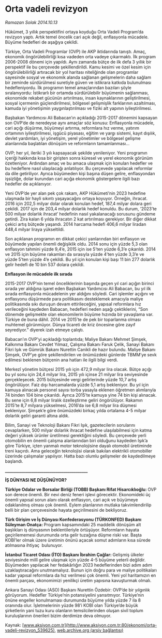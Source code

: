 # Orta vadeli revizyon

*Ramazan Solak 2014.10.13*

<div class="pNewsDetailMainContent" itemprop="articleBody">
 <p>
  Hükümet, 3 yıllık perspektifini ortaya koyduğu Orta Vadeli Program’da revizyon yaptı. Artık temel öncelik cari açık değil, enflasyonla mücadele. Büyüme hedefleri de aşağıya çekildi.
 </p>
 <p>
  Türkiye, Orta Vadeli Programlar (OVP) ile AKP iktidarında tanıştı. Amaç, ekonomik öngörülebilirliği kısa vadeden orta vadeye çıkarmaktı. İlk program 2006-2008 dönemi için yapıldı. Aynı zamanda bütçe de ilk defa 3 yıllık bir perspektif ile bu çerçevede şekillendirildi. Kamu kesimi ve özel kesim için öngörülebilirliği artıracak bir yol haritası niteliğinde olan programlar sayesinde sosyal ve ekonomik alanda sağlanan gelişmelerin daha sağlam bir zeminde sürdürülmesi suretiyle güven ve istikrara katkıda bulunulması hedefleniyordu. İlk programın temel amaçlarından bazıları şöyle sıralanıyordu: İstikrarlı bir ortamda sürdürülebilir büyümenin sağlanması, ekonomide rekabet gücünün artırılması, insan kaynaklarının geliştirilmesi, sosyal içermenin güçlendirilmesi, bölgesel gelişmişlik farklarının azaltılması, kamuda iyi yönetişimin yaygınlaştırılması ve fiziki alt yapının iyileştirilmesi.
 </p>
 <p>
  Başbakan Yardımcısı Ali Babacan’ın açıkladığı 2015-2017 dönemini kapsayan son OVP’de de neredeyse aynı amaçlar söz konusu: Enflasyonla mücadele, cari açığı düşürme, büyümeyi artırma, reformlara hız verme, yatırım ortamının iyileştirilmesi, işgücü piyasası, eğitim ve yargı sistemi, kayıt dışılık, devlet yardımları, iyi yönetişim, yerel yönetimler ve bölgesel gelişme alanlarında başlatılan dönüşüm ve reformların tamamlanması…
 </p>
 <p>
  OVP; her yıl, ileriki 3 yılı kapsayacak şekilde yenileniyor. Yeni programın içeriği hakkında kısa bir girişten sonra küresel ve yerel ekonomik görünüm özetleniyor. Ardından amaç ve bu amaca ulaşmak için konulan hedefler ve bu hedeflere nasıl ulaşılacağı anlatılıyor. Bu çerçevede yapılacak reformlar da dile getiriliyor. Ayrıca büyümeden kişi başına düşen gelire, enflasyondan işsizliğe, dolar kurundan cari açığa ekonomik göstergelere ilgili bazı hedefler de açıklanıyor.
 </p>
 <p>
  Yeni OVP’de yer alan pek çok rakam, AKP Hükümeti’nin 2023 hedefine ulaşmada bir hayli sıkıntı yaşayacağını ortaya koyuyor. Örneğin, ihracat. 2016 için 202,5 milyar dolar olarak konulan hedef, 187,4 milyar dolara geri çekildi. 2017 için de 203,4 milyar dolarlık hedef konuldu. Bu durum, ‘2023’te 500 milyar dolarlık ihracat’ hedefinin nasıl yakalanacağı sorusunu gündeme getirdi. Zira kalan 6 yılda ihracatın 2 kat artırılması gerekiyor. Bir diğer dikkat çekici artış bütçede yaşandı. 2014 harcama hedefi 406,6 milyar liradan 448,4 milyar liraya yükseltildi.
 </p>
 <p>
  Son açıklanan programın en dikkat çekici yanlarından biri enflasyon ve büyümede yapılan önemli değişiklik oldu. 2014 sonu için yüzde 5,3 olan enflasyon tahmini yüzde 9,4’e, 2015 için ise 5’ten yüzde 6,3’e çıkarıldı. 2014 ve 2015 için büyüme rakamları da sırasıyla yüzde 4’ten yüzde 3,3’e ve yüzde 5’ten yüzde 4’e çekildi. Bu yıl için konulan kişi başı 11 bin 277 dolarlık gelir hedefi de 10 bin 537 dolara çekildi.
 </p>
 <p>
  <strong>
   Enflasyon ile mücadele ilk sırada
  </strong>
 </p>
 <p>
  2015-2017 OVP’nin temel önceliklerinin başında geçen yıl cari açığın birinci sırada yer aldığına işaret eden Başbakan Yardımcısı Ali Babacan, bu yıl ilk sırada enflasyonla mücadelenin yer aldığını söyledi. Cari işlemler açığını ve enflasyonu düşürmede para politikasını desteklemek amacıyla maliye politikasında sıkı duruşun devam ettirileceğini, yapısal reformlara hız verileceğini kaydeden Babacan, hedefleri neden aşağı çektiklerini, “Son dönemde gelişmekte olan ekonomilerin büyüme hızında bir yavaşlama var. Türkiye de buna dâhil. 2014 ve 2015’te de pek bir toparlanma olması muhtemel görünmüyor. Dünya ticareti de kriz öncesine göre zayıf seyrediyor.” diyerek izah etmeye çalıştı.
 </p>
 <p>
  Babacan’ın OVP’yi açıkladığı toplantıda; Maliye Bakanı Mehmet Şimşek, Kalkınma Bakanı Cevdet Yılmaz, Çalışma Bakanı Faruk Çelik, Sanayi Bakanı Fikri Işık ve Gümrük Bakanı Nurettin Canikli de hazır bulundu. Maliye Bakanı Şimşek, OVP’ye göre şekillendirilen ve önümüzdeki günlerde TBMM’ye sevk edilmesi beklenen bütçenin ana hatları ile ilgili bilgi verdi.
 </p>
 <p>
  Merkezî yönetim bütçesi 2015 yılı için 472,9 milyar lira olacak. Bütçe açığı bu yıl sonu için 24,4 milyar lira, 2015 yılı içinse 21 milyar lira seviyesinde gerçekleşecek. 2015 bütçesinde vergi gelirlerinde yüzde 10,7 artış öngörülüyor. Faiz dışı harcamalarda yüzde 5,1 artış bekleniyor. Bu yıl için kamuya alınacak personel sayısı torba yasayla eklenen öğretmen alımlarıyla 74 binden 104 bine çıkarıldı. Ayrıca 2015’te kamuya yine 74 bin kişi alınacak. Bu sene için 6,8 milyar liralık özelleştirme geliri öngörülüyor. Rakamın 2015’te 8,7 milyara yükselmesi, 2016’da ise 6,8 milyar lira düşmesi bekleniyor. Şimşek’e göre önümüzdeki birkaç yılda ortalama 4-5 milyar dolarlık geliri garanti altına aldık.
 </p>
 <p>
  Bilim, Sanayi ve Teknoloji Bakanı Fikri Işık, gazetecilerin sorularını cevaplarken, 500 milyar dolarlık ihracat hedefine ulaşılabilmesi için katma değeri yüksek ürünler üretilmesi gerektiğini söyledi. Bu çerçevede yerli otomobilin en önemli çalışma alanlarından biri olduğunu kaydeden Işık’a göre Türkiye, içten yanmalı motor teknolojisine dayalı otomobil üretiminde treni kaçırdı. Ama geleceğin teknolojisi olarak bakılan elektrikli otomobiller üzerinde çalışmalar yapılıyor. Hatta bazı olumlu gelişmeler de kaydedilmeye başlandı.
 </p>
 <p>
  <strong>
   _________________________________________
  </strong>
 </p>
 <p>
  <strong>
   İŞ DÜNYASI NE DÜŞÜNÜYOR?
  </strong>
 </p>
 <p>
  <strong>
   Türkiye Odalar ve Borsalar Birliği (TOBB) Başkanı Rifat Hisarcıklıoğlu:
  </strong>
  OVP son derece önemli. Bir nevi deniz feneri işlevi görecektir. Ekonomideki üç önemli yapısal sorun alanı olarak enflasyon, cari açık ve büyümeye odaklanılmış olması çok önemli. Eylem planlarının mutlaka takvimlendirilip belli bir plan çerçevesinde hayata geçirilmesini de bekliyoruz.
 </p>
 <p>
  <strong>
   Türk Girişim ve İş Dünyası Konfederasyonu (TÜRKONFED) Başkanı Süleyman Onatça:
  </strong>
  Program kapsamındaki 25 maddelik dönüşüm alt başlıkları iş dünyasının beklentileriyle örtüşüyor. Reformların hayata geçirilememesi durumunda orta gelir tuzağına düşme riski var. Başta KOBİ’ler olmak üzere üretimin önünü açacak somut adımların kısa sürede atılmasına ihtiyaç  bulunuyor.
 </p>
 <p>
  <strong>
   İstanbul Ticaret Odası (İTO) Başkanı İbrahim Çağlar:
  </strong>
  Gelişmiş ülkeler seviyesinde millî gelire ulaşmak için yüzde 4-5 büyüme yeterli değildir. Büyümeden yapılacak her fedakârlığın 2023 hedeflerinden bizi adım adım uzaklaştıracağını unutmamalıyız. Bunun için doğru para ve maliye politikaları kadar yapısal reformlara da hız verilmesi çok önemli. Yeni yol haritamızın en önemli parçası, ekonomimizi yenilikçi üretim yapısına kavuşturmak olmalı.
 </p>
 <p>
  Ankara Sanayi Odası (ASO) Başkanı Nurettin Özdebir: OVP’de bir yılgınlık görüyorum. Hedefler Türkiye’nin potansiyelini yansıtmıyor. Türkiye’nin önüne engeller konulmaması durumunda büyüme yılda yüzde 7 ila 8 oranında olur. İşletmelerinin yüzde 98’i KOBİ olan Türkiye’de büyük şirketlerin yani tuzu kuru olanların temsilcilerinden oluşan sivil toplum kuruluşlarının önerileri bizim derdimize deva olmuyor.
 </p>
</div>


Kaynak: [www.aksiyon.com.tr](http://www.aksiyon.com.tr:80/ekonomi/orta-vadeli-revizyon_539625), [web.archive.org (arşiv bağlantısı)](http://web.archive.org/web/20141224040234/http://www.aksiyon.com.tr:80/ekonomi/orta-vadeli-revizyon_539625)
